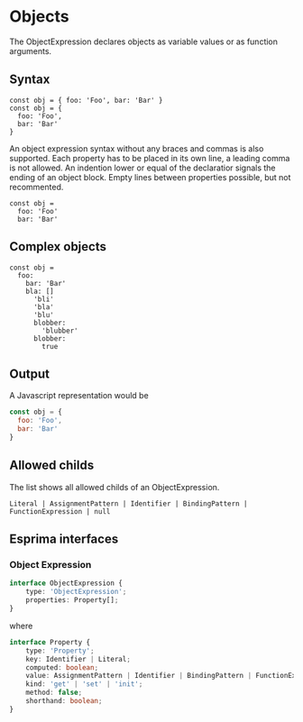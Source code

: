 Objects
=======

The ObjectExpression declares objects as variable values or as function arguments.

Syntax
------

```fire
const obj = { foo: 'Foo', bar: 'Bar' }
const obj = {
  foo: 'Foo',
  bar: 'Bar'
}
```

An object expression syntax without any braces and commas is also supported.
Each property has to be placed in its own line, a leading comma is not allowed.
An indention lower or equal of the declaratior signals the ending of an object block.
Empty lines between properties possible, but not recommented.

```fire
const obj =
  foo: 'Foo'
  bar: 'Bar'
```

Complex objects
---------------

```fire
const obj =
  foo:
    bar: 'Bar'
    bla: []
      'bli'
      'bla'
      'blu'
      blobber:
        'blubber'
      blobber:
        true
```

Output
------

A Javascript representation would be

```js
const obj = {
  foo: 'Foo',
  bar: 'Bar'
}
```

Allowed childs
--------------

The list shows all allowed childs of an ObjectExpression.

```
Literal | AssignmentPattern | Identifier | BindingPattern | FunctionExpression | null
```

Esprima interfaces
------------------

### Object Expression

```ts
interface ObjectExpression {
    type: 'ObjectExpression';
    properties: Property[];
}

```

where

```ts
interface Property {
    type: 'Property';
    key: Identifier | Literal;
    computed: boolean;
    value: AssignmentPattern | Identifier | BindingPattern | FunctionExpression | null;
    kind: 'get' | 'set' | 'init';
    method: false;
    shorthand: boolean;
}
```
